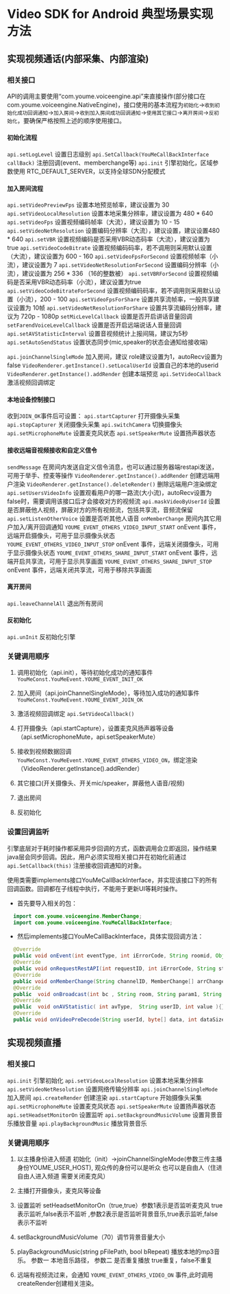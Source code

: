 # Video SDK for Android 典型场景实现方法

## 实现视频通话(内部采集、内部渲染) ##

### 相关接口
API的调用主要使用“com.youme.voiceengine.api”来直接操作(部分接口在com.youme.voiceengine.NativeEngine)，接口使用的基本流程为`初始化`->`收到初始化成功回调通知`->`加入房间`->`收到加入房间成功回调通知`->`使用其它接口`->`离开房间`->`反初始化`，要确保严格按照上述的顺序使用接口。

#### 初始化流程
`api.setLogLevel` 设置日志级别
`api.SetCallback(YouMeCallBackInterface callBack)` 注册回调(event、memberchange等)
`api.init` 引擎初始化，区域参数使用 RTC_DEFAULT_SERVER，以支持全球SDN分配模式

#### 加入房间流程
`api.setVideoPreviewFps` 设置本地预览帧率，建议设置为 30
`api.setVideoLocalResolution` 设置本地采集分辨率，建议设置为 480 * 640
`api.setVideoFps` 设置视频编码帧率（大流），建议设置为 10 - 15
`api.setVideoNetResolution` 设置编码分辨率（大流），建议设置，建议设置480 * 640
`api.setVBR` 设置视频编码是否采用VBR动态码率（大流），建议设置为 true
`api.setVideoCodeBitrate` 设置视频编码码率，若不调用则采用默认设置（大流），建议设置为 600 - 160
`api.setVideoFpsForSecond` 设置视频帧率（小流），建议设置为 7
`api.setVideoNetResolutionForSecond` 设置编码分辨率（小流），建议设置为 256 * 336 （16的整数被）
`api.setVBRForSecond` 设置视频编码是否采用VBR动态码率（小流），建议设置为true
`api.setVideoCodeBitrateForSecond` 设置视频编码码率，若不调用则采用默认设置（小流），200 - 100
`api.setVideoFpsForShare` 设置共享流帧率，一般共享建议设置为 10帧
`api.setVideoNetResolutionForShare` 设置共享流编码分辨率，建议为 720p - 1080p
`setMicLevelCallback` 设置是否开启讲话音量回调
`setFarendVoiceLevelCallback` 设置是否开启远端说话人音量回调
`api.setAVStatisticInterval` 设置音视频统计上报间隔，建议为5秒
`api.setAutoSendStatus`  设置状态同步(mic,speaker的状态会通知给接收端)

`api.joinChannelSingleMode` 加入房间，建议 role建议设置为1，autoRecv设置为false
`VideoRenderer.getInstance().setLocalUserId` 设置自己的本地的userid
`VideoRenderer.getInstance().addRender` 创建本端预览
`api.SetVideoCallback` 激活视频回调绑定

#### 本地设备控制接口
收到`JOIN_OK`事件后可设置：
`api.startCapturer` 打开摄像头采集
`api.stopCapturer` 关闭摄像头采集
`api.switchCamera` 切换摄像头
`api.setMicrophoneMute`	设置麦克风状态
`api.setSpeakerMute`	设置扬声器状态

#### 接收远端音视频接收和自定义信令
`sendMessage` 在房间内发送自定义信令消息，也可以通过服务器端restapi发送，可用于举手、控麦等操作
`VideoRenderer.getInstance().addRender` 创建远端用户渲染
`VideoRenderer.getInstance().deleteRender()` 删除远端用户渲染绑定
`api.setUsersVideoInfo` 设置观看用户的哪一路流(大小流)，autoRecv设置为false时，需要调用该接口后才会接收对方的视频流
`api.maskVideoByUserId` 设置是否屏蔽他人视频，屏蔽对方的所有视频流，包括共享流，音频流保留
`api.setListenOtherVoice` 设置是否听其他人语音
`onMemberChange` 房间内其它用户加入/离开回调通知
`YOUME_EVENT_OTHERS_VIDEO_INPUT_START` onEvent 事件，远端开启摄像头，可用于显示摄像头状态
`YOUME_EVENT_OTHERS_VIDEO_INPUT_STOP` onEvent 事件，远端关闭摄像头，可用于显示摄像头状态
`YOUME_EVENT_OTHERS_SHARE_INPUT_START` onEvent 事件，远端开启共享流，可用于显示共享画面
`YOUME_EVENT_OTHERS_SHARE_INPUT_STOP` onEvent 事件，远端关闭共享流，可用于移除共享画面

#### 离开房间
`api.leaveChannelAll` 退出所有房间

#### 反初始化
`api.unInit` 反初始化引擎

### 关键调用顺序

1. 调用初始化（api.init），等待初始化成功的通知事件 `YouMeConst.YouMeEvent.YOUME_EVENT_INIT_OK`

2. 加入房间（api.joinChannelSingleMode），等待加入成功的通知事件 `YouMeConst.YouMeEvent.YOUME_EVENT_JOIN_OK`

3. 激活视频回调绑定 `api.SetVideoCallback()`

4. 打开摄像头（api.startCapture），设置麦克风扬声器等设备（api.setMicrophoneMute，api.setSpeakerMute）

5. 接收到视频数据回调 `YouMeConst.YouMeEvent.YOUME_EVENT_OTHERS_VIDEO_ON`，绑定渲染（VideoRenderer.getInstance().addRender）

6. 其它接口(开关摄像头、开关mic/speaker，屏蔽他人语音/视频)

7. 退出房间

8. 反初始化

### 设置回调监听
引擎底层对于耗时操作都采用异步回调的方式，函数调用会立即返回，操作结果java层会同步回调。因此，用户必须实现相关接口并在初始化前通过 `api.SetCallback(this)` 注册接收回调通知的对象。

使用类需要implements接口YouMeCallBackInterface，并实现该接口下的所有回调函数。回调都在子线程中执行，不能用于更新UI等耗时操作。

*  首先要导入相关的包：

```java 
  import com.youme.voiceengine.MemberChange;
  import com.youme.voiceengine.YouMeCallBackInterface;
```

* 然后implements接口YouMeCallBackInterface，具体实现回调方法：

``` java
  @Override
  public void onEvent(int eventType, int iErrorCode, String roomid, Object param){}
  @Override
  public void onRequestRestAPI(int requestID, int iErrorCode, String strQuery, String strResult){}
  @Override
  public void onMemberChange(String channelID, MemberChange[] arrChanges, boolean isUpdate){}
  @Override
  public  void onBroadcast(int bc , String room, String param1, String param2, String content){}
  @Override
  public  void onAVStatistic( int avType,  String userID, int value ){}
  @Override
  public void onVideoPreDecode(String userId, byte[] data, int dataSizeInByte) {}
```

## 实现视频直播 ##

### 相关接口

`api.init` 引擎初始化
`api.setVideoLocalResolution` 设置本地采集分辨率
`api.setVideoNetResolution` 设置网络传输分辨率
`api.joinChannelSingleMode` 加入房间
`api.createRender` 创建渲染
`api.startCapture` 开始摄像头采集
`api.setMicrophoneMute` 设置麦克风状态
`api.setSpeakerMute`    设置扬声器状态
`api.setHeadsetMonitorOn` 设置监听
`api.setBackgroundMusicVolume`  设置背景音乐播放音量
`api.playBackgroundMusic`   播放背景音乐

### 关键调用顺序
1. 以主播身份进入频道 初始化（init）->joinChannelSingleMode(参数三传主播身份YOUME_USER_HOST), 观众传的身份可以是听众 也可以是自由人（住进自由人进入频道 需要关闭麦克风）

2. 主播打开摄像头，麦克风等设备

3. 设置监听 setHeadsetMonitorOn（true,true）参数1表示是否监听麦克风 true表示监听,false表示不监听 ,参数2表示是否监听背景音乐,true表示监听,false表示不监听

4. setBackgroundMusicVolume（70）调节背景音量大小

5. playBackgroundMusic(string pFilePath, bool bRepeat) 播放本地的mp3音乐。 参数一 本地音乐路径， 参数二 是否重复播放 true重复，false不重复

6. 远端有视频流过来，会通知 `YOUME_EVENT_OTHERS_VIDEO_ON` 事件,此时调用createRender创建相关渲染。
